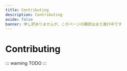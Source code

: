 ```yaml
---
title: Contributing
description: Contributing
aside: false
banner: 申し訳ありませんが、このページの翻訳はまだ進行中です
---
```


# Contributing

::: warning
TODO
:::
